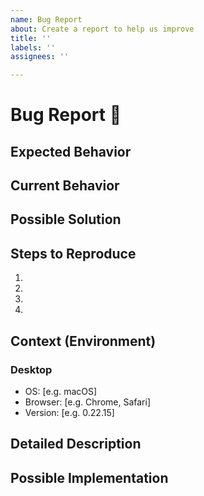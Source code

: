 ```yaml
---
name: Bug Report
about: Create a report to help us improve
title: ''
labels: ''
assignees: ''

---
```


<!--- Provide a general summary of the issue in the Title above -->
# Bug Report 🐛
<!--- Provide an expanded summary of the issue -->

## Expected Behavior
<!--- Tell us what should happen -->

## Current Behavior
<!--- Tell us what happens instead of the expected behavior -->

## Possible Solution
<!--- Not obligatory, but suggest a fix/reason for the bug, -->

## Steps to Reproduce
<!--- Provide a link to a live example, or an unambiguous set of steps to -->
<!--- reproduce this bug. Include code to reproduce, if relevant -->
1.
2.
3.
4.

## Context (Environment)
<!--- How has this issue affected you? What are you trying to accomplish? -->
<!--- Providing context helps us come up with a solution that is most useful in the real world -->
### Desktop
 - OS: [e.g. macOS]
 - Browser: [e.g. Chrome, Safari]
 - Version: [e.g. 0.22.15]

## Detailed Description
<!--- Provide a detailed description of the change or addition you are proposing -->

## Possible Implementation
<!--- Not obligatory, but suggest an idea for implementing addition or change -->
